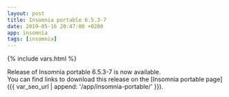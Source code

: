 ```yaml
---
layout: post
title: Insomnia portable 6.5.3-7
date: 2019-05-16 20:47:00 +0200
app: insomnia
tags: [insomnia]
---
```

{% include vars.html %}

Release of Insomnia portable 6.5.3-7 is now available.<br />
You can find links to download this release on the [Insomnia portable page]({{ var_seo_url | append: '/app/insomnia-portable/' }}).